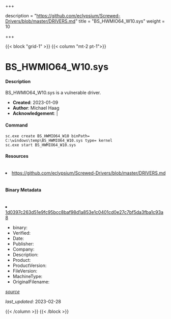 +++

description = "https://github.com/eclypsium/Screwed-Drivers/blob/master/DRIVERS.md"
title = "BS_HWMIO64_W10.sys"
weight = 10

+++


{{< block "grid-1" >}}
{{< column "mt-2 pt-1">}}


# BS_HWMIO64_W10.sys

#### Description

BS_HWMIO64_W10.sys is a vulnerable driver.

- **Created**: 2023-01-09
- **Author**: Michael Haag
- **Acknowledgement**:  | [](https://twitter.com/)

#### Command

```
sc.exe create BS_HWMIO64_W10 binPath= C:\windows\temp\BS_HWMIO64_W10.sys type= kernel
sc.exe start BS_HWMIO64_W10.sys
```

#### Resources
<br>


<li><a href=" https://github.com/eclypsium/Screwed-Drivers/blob/master/DRIVERS.md"> https://github.com/eclypsium/Screwed-Drivers/blob/master/DRIVERS.md</a></li>


<br>


#### Binary Metadata
<br>



<li><a href="https://www.virustotal.com/gui/file/1d0397c263d51e9fc95bcc8baf98d1a853e1c0401cd0e27c7bf5da3fba1c93a8">1d0397c263d51e9fc95bcc8baf98d1a853e1c0401cd0e27c7bf5da3fba1c93a8</a></li>



- binary: 
- Verified: 
- Date: 
- Publisher: 
- Company: 
- Description: 
- Product: 
- ProductVersion: 
- FileVersion: 
- MachineType: 
- OriginalFilename: 

[*source*](https://github.com/magicsword-io/LOLDrivers/tree/main/yaml/bs_hwmio64_w10.sys.yml)

*last_updated:* 2023-02-28


{{< /column >}}
{{< /block >}}
